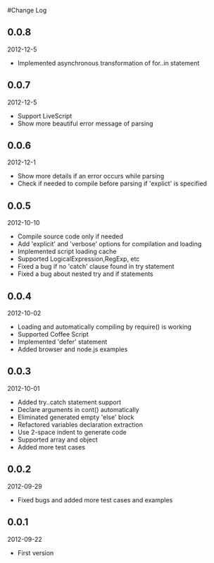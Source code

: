 #Change Log

## 0.0.8

2012-12-5

* Implemented asynchronous transformation of for..in statement

## 0.0.7

2012-12-5

* Support LiveScript
* Show more beautiful error message of parsing

## 0.0.6

2012-12-1

* Show more details if an error occurs while parsing
* Check if needed to compile before parsing if 'explict' is specified

## 0.0.5

2012-10-10

* Compile source code only if needed
* Add 'explicit' and 'verbose' options for compilation and loading
* Implemented script loading cache
* Supported LogicalExpression,RegExp, etc
* Fixed a bug if no 'catch' clause found in try statement
* Fixed a bug about nested try and if statements

## 0.0.4

2012-10-02

* Loading and automatically compiling by require() is working
* Supported Coffee Script
* Implemented 'defer' statement
* Added browser and node.js examples

## 0.0.3

2012-10-01

* Added try..catch statement support
* Declare arguments in cont() automatically
* Eliminated generated empty 'else' block
* Refactored variables declaration extraction
* Use 2-space indent to generate code
* Supported array and object 
* Added more test cases

## 0.0.2

2012-09-29

* Fixed bugs and added more test cases and examples

## 0.0.1

2012-09-22

* First version
